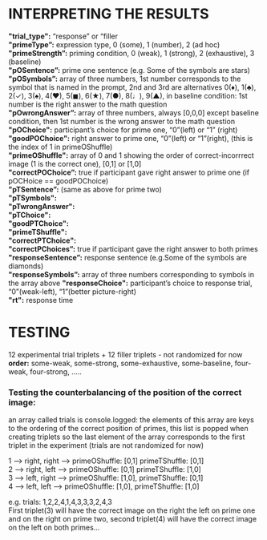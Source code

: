 # INTERPRETING THE RESULTS 

**"trial_type":** “response” or “filler   
**"primeType”:** expression type, 0 (some), 1 (number), 2 (ad hoc)  
**"primeStrength”:** priming condition, 0 (weak), 1 (strong), 2 (exhaustive), 3 (baseline)  
**"pOSentence”:** prime one sentence (e.g. Some of the symbols are stars)   
**"pOSymbols”:** array of three numbers, 1st number corresponds to the symbol that is named in the prompt, 2nd and 3rd are alternatives 0(♦), 1(♣), 2(✓), 3(♠), 4(♥), 5(◼), 6(★), 7(●), 8(♩), 9(▲), in baseline condition: 1st number is the right answer to the math question  
**"pOwrongAnswer”:** array of three numbers, always [0,0,0] except baseline condition, then 1st number is the wrong answer to the math question   
**"pOChoice":** participant’s choice for prime one, “0”(left) or “1” (right)    
**"goodPOChoice":** right answer to prime one, “0”(left) or “1”(right), (this is the index of 1 in primeOShuffle)    
**"primeOShuffle":** array of 0 and 1 showing the order of correct-incorrrect image (1 is the correct one), [0,1] or [1,0]   
**"correctPOChoice”:** true if participant gave right answer to prime one (if pOCHoice == goodPOChoice)  
**"pTSentence”:** (same as above for prime two)  
**"pTSymbols":**  
**"pTwrongAnswer":**   
**"pTChoice":**  
**"goodPTChoice":**   
**"primeTShuffle":**  
**"correctPTChoice":**  
**"correctPChoices”:** true if participant gave the right answer to both primes  
**"responseSentence”:** response sentence (e.g.Some of the symbols are diamonds)  
**"responseSymbols”:** array of three numbers corresponding to symbols in the array above
**"responseChoice":** participant’s choice to response trial, “0”(weak-left), “1”(better picture-right)  
**"rt":** response time

# TESTING

12 experimental trial triplets + 12 filler triplets - not randomized for now    
**order:** some-weak, some-strong, some-exhaustive, some-baseline, four-weak, four-strong, ….. 

### Testing the counterbalancing of the position of the correct image:
an array called trials is console.logged: the elements of this array are keys to the ordering of the correct position of primes, this list is popped when creating triplets so the last element of the array corresponds to the first triplet in the experiment (trials are not randomized for now)

1 —> right, right —> primeOShuffle: [0,1] primeTShuffle: [0,1]  
2 —> right, left —> primeOShuffle: [0,1] primeTShuffle: [1,0]  
3 —> left, right —> primeOShuffle: [1,0], primeTShuffle: [0,1]  
4 —> left, left —> primeOShuffle: [1,0], primeTShuffle: [1,0]  

e.g. trials: 1,2,2,4,1,4,3,3,3,2,4,3  
First triplet(3) will have the correct image on the right the left on prime one and on the right on prime two, second triplet(4) will have the correct image on the left on both primes...